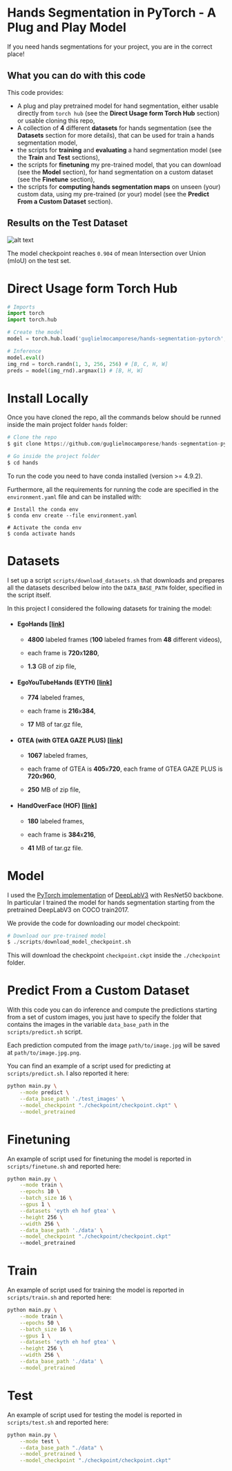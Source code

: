 # Hands Segmentation in PyTorch - A Plug and Play Model

If you need hands segmentations for your project, you are in the correct place!

## What you can do with this code
This code provides:
- A plug and play pretrained model for hand segmentation, either usable directly from `torch hub` (see the **Direct Usage form Torch Hub** section) or usable cloning this repo,
- A collection of **4** different **datasets** for hands segmentation (see the **Datasets** section for more details), that can be used for train a hands segmentation model,
- the scripts for **training** and **evaluating** a hand segmentation model (see the **Train** and **Test** sections),
- the scripts for **finetuning** my pre-trained model, that you can download (see the **Model** section), for hand segmentation on a custom dataset (see the **Finetune** section),
- the scripts for **computing hands segmentation maps** on unseen (your) custom data, using my pre-trained (or your) model (see the **Predict From a Custom Dataset** section).


## Results on the Test Dataset

![alt text](test_preds.png "Title")

The model checkpoint reaches `0.904` of mean Intersection over Union (mIoU) on the test set.

# Direct Usage form Torch Hub

```python
# Imports
import torch
import torch.hub

# Create the model
model = torch.hub.load('guglielmocamporese/hands-segmentation-pytorch', 'hand_segmentor', pretrained=True)

# Inference
model.eval()
img_rnd = torch.randn(1, 3, 256, 256) # [B, C, H, W]
preds = model(img_rnd).argmax(1) # [B, H, W]
```


# Install Locally
Once you have cloned the repo, all the commands below should be runned inside the main project folder  `hands` folder:

```python
# Clone the repo
$ git clone https://github.com/guglielmocamporese/hands-segmentation-pytorch.git hands

# Go inside the project folder
$ cd hands
```
To run the code you need to have conda installed (version >= 4.9.2).

Furthermore, all the requirements for running the code are specified in the  `environment.yaml`  file and can be installed with:

```
# Install the conda env
$ conda env create --file environment.yaml

# Activate the conda env
$ conda activate hands
```

# Datasets

I set up a script `scripts/download_datasets.sh` that downloads and prepares all the datasets described below into the `DATA_BASE_PATH` folder, specified in the script itself.

In this project I considered the following datasets for training the model:

- #### **EgoHands** [[link]](http://vision.soic.indiana.edu/projects/egohands/)

  - **4800** labeled frames (**100** labeled frames from **48** different videos),

  - each frame is **720**x**1280**,

  - **1.3** GB of zip file,

- #### **EgoYouTubeHands (EYTH)** [[link]](https://github.com/aurooj/Hand-Segmentation-in-the-Wild)

  - **774** labeled frames,

  - each frame is **216**x**384**,

  - **17** MB of tar.gz file,

- #### **GTEA (with GTEA GAZE PLUS)** [[link]](http://cbs.ic.gatech.edu/fpv/)

  - **1067** labeled frames,

  - each frame of GTEA is **405**x**720**, each frame of GTEA GAZE PLUS is **720**x**960**,

  - **250** MB of zip file,

- #### **HandOverFace (HOF)** [[link]](https://github.com/aurooj/Hand-Segmentation-in-the-Wild)

  - **180** labeled frames,

  - each frame is **384**x**216**,

  - **41** MB of tar.gz file.

  

# Model

I used the [PyTorch implementation](https://pytorch.org/vision/stable/models.html#semantic-segmentation) of [DeepLabV3](https://arxiv.org/abs/1706.05587) with ResNet50 backbone. In particular I trained the model for hands segmentation starting from the pretrained DeepLabV3 on COCO train2017.

We provide the code for downloading our model checkpoint:
```python
# Download our pre-trained model
$ ./scripts/download_model_checkpoint.sh
```
This will download the checkpoint `checkpoint.ckpt` inside the `./checkpoint` folder.

  
# Predict From a Custom Dataset

With this code you can do inference and compute the predictions starting from a set of custom images, you just have to specify the folder that contains the images in the variable `data_base_path` in the `scripts/predict.sh` script.

  

Each prediction computed from the image `path/to/image.jpg` will be saved at `path/to/image.jpg.png`.

  

You can find an example of a script used for predicting at `scripts/predict.sh`. I also reported it here:

  

```bash
python main.py \
	--mode predict \
	--data_base_path './test_images' \
	--model_checkpoint "./checkpoint/checkpoint.ckpt" \
	--model_pretrained
```

# Finetuning

An example of script used for finetuning the model is reported in `scripts/finetune.sh` and reported here:

  

```bash
python main.py \
	--mode train \
	--epochs 10 \
	--batch_size 16 \
	--gpus 1 \
	--datasets 'eyth eh hof gtea' \
	--height 256 \
	--width 256 \
	--data_base_path './data' \
	--model_checkpoint "./checkpoint/checkpoint.ckpt"
	--model_pretrained
```

# Train

An example of script used for training the model is reported in `scripts/train.sh` and reported here:

  

```bash
python main.py \
	--mode train \
	--epochs 50 \
	--batch_size 16 \
	--gpus 1 \
	--datasets 'eyth eh hof gtea' \
	--height 256 \
	--width 256 \
	--data_base_path './data' \
	--model_pretrained
```

# Test

An example of script used for testing the model is reported in `scripts/test.sh` and reported here:

  

```bash
python main.py \
	--mode test \
	--data_base_path "./data" \
	--model_pretrained \
	--model_checkpoint "./checkpoint/checkpoint.ckpt"
```

  

